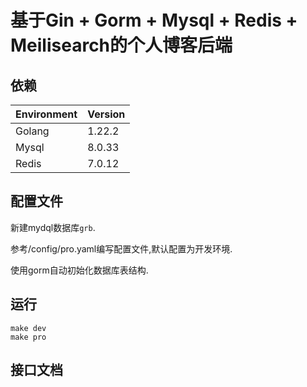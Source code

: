 # 基于Gin + Gorm + Mysql + Redis + Meilisearch的个人博客后端
## 依赖
| Environment | Version     |
| ----------- | ----------- |
| Golang      | 1.22.2      |
| Mysql       | 8.0.33      |
| Redis       | 7.0.12      |
## 配置文件
新建mydql数据库``grb``.

参考/config/pro.yaml编写配置文件,默认配置为开发环境.

使用gorm自动初始化数据库表结构.
## 运行
```shell
make dev 
make pro
```
## 接口文档

